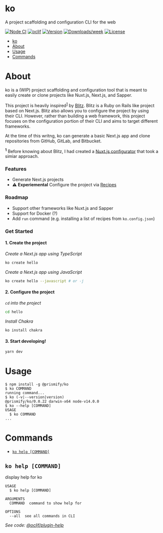 # ko

A project scaffolding and configuration CLI for the web

[![Node CI](https://github.com/prismify-co/ko/workflows/Node/badge.svg)](https://github.com/prismify-co/ko/actions?query=workflow%3ANode)
[![oclif](https://img.shields.io/badge/cli-oclif-brightgreen.svg)](https://oclif.io)
[![Version](https://img.shields.io/npm/v/@prismify/ko.svg)](https://npmjs.org/package/@prismify/ko)
[![Downloads/week](https://img.shields.io/npm/dw/@prismify/ko.svg)](https://npmjs.org/package/@prismify/ko)
[![License](https://img.shields.io/npm/l/@prismify/ko.svg)](https://github.com/prismify-co/ko/blob/master/package.json)

<!-- toc -->
* [ko](#ko)
* [About](#about)
* [Usage](#usage)
* [Commands](#commands)
<!-- tocstop -->

# About

ko is a (WIP) project scaffolding and configuration tool that is meant to easily create or clone projects like Nuxt.js, Next.js, and Sapper.

This project is heavily inspired<sup><a id="one">[1](#one)</a></sup> by [Blitz](https://github.com/blitz-js/blitz). Blitz is a Ruby on Rails like project based on Next.js. Blitz also allows you to configure the project by using their CLI. However, rather than building a web framework, this project focuses on the configuration portion of their CLI and aims to target different frameworks.

At the time of this writng, ko can generate a basic Next.js app and clone repositories from GitHub, GitLab, and Bitbucket.

<sup id="1"><b>1</b></sup> Before knowing about Blitz, I had created a [Nuxt.js configurator](https://www.github.com/prismify-co/ko-utils) that took a simiar approach.

### Features

- Generate Next.js projects
- :warning: **Experiemental** Configure the project via [Recipes](https://www.github.com/prismify-co/ko-recipes)

### Roadmap

- Support other frameworks like Nuxt.js and Sapper
- Support for Docker (?)
- Add `run` command (e.g. installing a list of recipes from `ko.config.json`)

### Get Started

#### 1. Create the project

_Create a Next.js app using TypeScript_

```bash
ko create hello
```

_Create a Next.js app using JavaScript_

```bash
ko create hello --javascript # or -j
```

#### 2. Configure the project

_`cd` into the project_

```bash
cd hello
```

_Install Chakra_

```bash
ko install chakra
```

#### 3. Start developing!

```bash
yarn dev
```

# Usage

<!-- usage -->
```sh-session
$ npm install -g @prismify/ko
$ ko COMMAND
running command...
$ ko (-v|--version|version)
@prismify/ko/0.0.22 darwin-x64 node-v14.0.0
$ ko --help [COMMAND]
USAGE
  $ ko COMMAND
...
```
<!-- usagestop -->

# Commands

<!-- commands -->
* [`ko help [COMMAND]`](#ko-help-command)

## `ko help [COMMAND]`

display help for ko

```
USAGE
  $ ko help [COMMAND]

ARGUMENTS
  COMMAND  command to show help for

OPTIONS
  --all  see all commands in CLI
```

_See code: [@oclif/plugin-help](https://github.com/oclif/plugin-help/blob/v3.2.0/src/commands/help.ts)_
<!-- commandsstop -->
